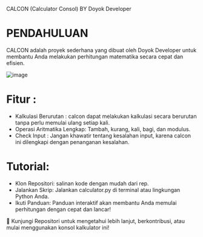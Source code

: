 CALCON (Calculator Consol) BY Doyok Developer

# PENDAHULUAN
CALCON adalah proyek sederhana yang dibuat oleh Doyok Developer untuk
membantu Anda melakukan perhitungan matematika secara cepat dan efisien.


![image](https://github.com/yogasaputra2896/CalCon-Calculator-Console-/assets/140365312/fac3b02c-1a2b-45fb-97a1-1ea8cebd06c8)



# Fitur :
- Kalkulasi Berurutan : 
calcon dapat melakukan kalkulasi secara berurutan tanpa perlu memulai ulang setiap kali.
- Operasi Aritmatika Lengkap: 
Tambah, kurang, kali, bagi, dan modulus.
- Check Input :
Jangan khawatir tentang kesalahan input, karena calcon ini dilengkapi dengan penanganan kesalahan.

# Tutorial:
- Klon Repositori:
salinan kode dengan mudah dari rep.
- Jalankan Skrip:
Jalankan calculator.py di terminal atau lingkungan Python Anda.
- Ikuti Panduan:
Panduan interaktif akan membantu Anda memulai perhitungan dengan cepat dan lancar!


🔗 Kunjungi Repositori untuk mengetahui lebih lanjut, berkontribusi, atau mulai menggunakan konsol kalkulator ini!
